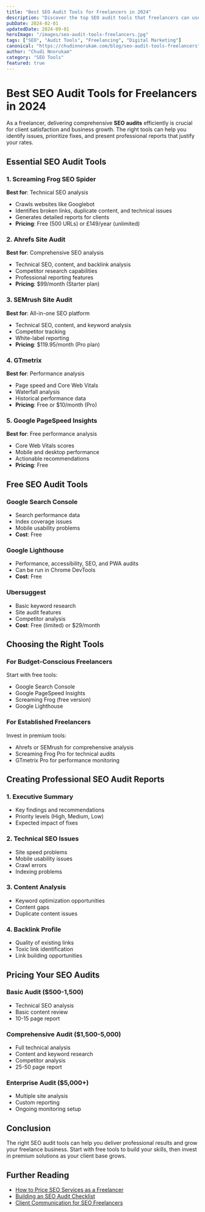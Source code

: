 ```yaml
---
title: "Best SEO Audit Tools for Freelancers in 2024"
description: "Discover the top SEO audit tools that freelancers can use to deliver professional SEO audits and improve client websites. Compare features, pricing, and use cases."
pubDate: 2024-02-01
updatedDate: 2024-09-01
heroImage: "/images/seo-audit-tools-freelancers.jpg"
tags: ["SEO", "Audit Tools", "Freelancing", "Digital Marketing"]
canonical: "https://chudinnorukam.com/blog/seo-audit-tools-freelancers"
author: "Chudi Nnorukam"
category: "SEO Tools"
featured: true
---
```


# Best SEO Audit Tools for Freelancers in 2024

As a freelancer, delivering comprehensive **SEO audits** efficiently is crucial for client satisfaction and business growth. The right tools can help you identify issues, prioritize fixes, and present professional reports that justify your rates.

## Essential SEO Audit Tools

### 1. Screaming Frog SEO Spider
**Best for**: Technical SEO analysis
- Crawls websites like Googlebot
- Identifies broken links, duplicate content, and technical issues
- Generates detailed reports for clients
- **Pricing**: Free (500 URLs) or £149/year (unlimited)

### 2. Ahrefs Site Audit
**Best for**: Comprehensive SEO analysis
- Technical SEO, content, and backlink analysis
- Competitor research capabilities
- Professional reporting features
- **Pricing**: $99/month (Starter plan)

### 3. SEMrush Site Audit
**Best for**: All-in-one SEO platform
- Technical SEO, content, and keyword analysis
- Competitor tracking
- White-label reporting
- **Pricing**: $119.95/month (Pro plan)

### 4. GTmetrix
**Best for**: Performance analysis
- Page speed and Core Web Vitals
- Waterfall analysis
- Historical performance data
- **Pricing**: Free or $10/month (Pro)

### 5. Google PageSpeed Insights
**Best for**: Free performance analysis
- Core Web Vitals scores
- Mobile and desktop performance
- Actionable recommendations
- **Pricing**: Free

## Free SEO Audit Tools

### Google Search Console
- Search performance data
- Index coverage issues
- Mobile usability problems
- **Cost**: Free

### Google Lighthouse
- Performance, accessibility, SEO, and PWA audits
- Can be run in Chrome DevTools
- **Cost**: Free

### Ubersuggest
- Basic keyword research
- Site audit features
- Competitor analysis
- **Cost**: Free (limited) or $29/month

## Choosing the Right Tools

### For Budget-Conscious Freelancers
Start with free tools:
- Google Search Console
- Google PageSpeed Insights
- Screaming Frog (free version)
- Google Lighthouse

### For Established Freelancers
Invest in premium tools:
- Ahrefs or SEMrush for comprehensive analysis
- Screaming Frog Pro for technical audits
- GTmetrix Pro for performance monitoring

## Creating Professional SEO Audit Reports

### 1. Executive Summary
- Key findings and recommendations
- Priority levels (High, Medium, Low)
- Expected impact of fixes

### 2. Technical SEO Issues
- Site speed problems
- Mobile usability issues
- Crawl errors
- Indexing problems

### 3. Content Analysis
- Keyword optimization opportunities
- Content gaps
- Duplicate content issues

### 4. Backlink Profile
- Quality of existing links
- Toxic link identification
- Link building opportunities

## Pricing Your SEO Audits

### Basic Audit ($500-1,500)
- Technical SEO analysis
- Basic content review
- 10-15 page report

### Comprehensive Audit ($1,500-5,000)
- Full technical analysis
- Content and keyword research
- Competitor analysis
- 25-50 page report

### Enterprise Audit ($5,000+)
- Multiple site analysis
- Custom reporting
- Ongoing monitoring setup

## Conclusion

The right SEO audit tools can help you deliver professional results and grow your freelance business. Start with free tools to build your skills, then invest in premium solutions as your client base grows.

## Further Reading
- [How to Price SEO Services as a Freelancer](/blog/price-seo-services-freelancer)
- [Building an SEO Audit Checklist](/blog/seo-audit-checklist)
- [Client Communication for SEO Freelancers](/blog/client-communication-seo-freelancers)
